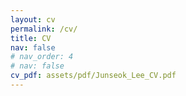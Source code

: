 ```yaml
---
layout: cv
permalink: /cv/
title: CV
nav: false
# nav_order: 4
# nav: false
cv_pdf: assets/pdf/Junseok_Lee_CV.pdf
---
```

